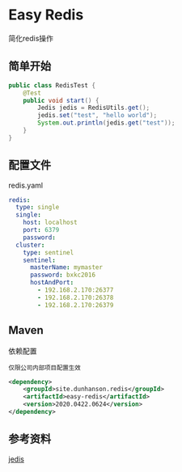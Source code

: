 # Easy Redis

简化redis操作

## 简单开始

```java
public class RedisTest {
    @Test
    public void start() {
        Jedis jedis = RedisUtils.get();
        jedis.set("test", "hello world");
        System.out.println(jedis.get("test"));
    }
}
```

## 配置文件

redis.yaml

```yaml
redis:
  type: single
  single:
    host: localhost
    port: 6379
    password:
  cluster:
    type: sentinel
    sentinel:
      masterName: mymaster
      password: bxkc2016
      hostAndPort:
        - 192.168.2.170:26377
        - 192.168.2.170:26378
        - 192.168.2.170:26379
```

## Maven

依赖配置

``仅限公司内部项目配置生效``

```xml
<dependency>
    <groupId>site.dunhanson.redis</groupId>
    <artifactId>easy-redis</artifactId>
    <version>2020.0422.0624</version>
</dependency>
```

## 参考资料

[jedis](https://github.com/xetorthio/jedis)